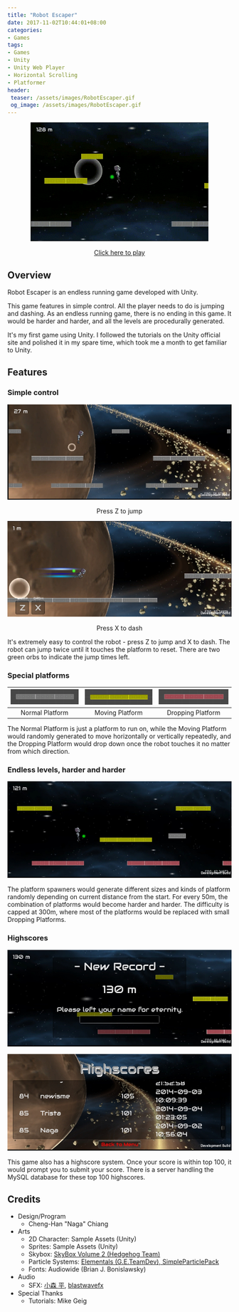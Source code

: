 ```yaml
---
title: "Robot Escaper"
date: 2017-11-02T10:44:01+08:00
categories:
- Games
tags:
- Games
- Unity
- Unity Web Player
- Horizontal Scrolling
- Platformer
header:
 teaser: /assets/images/RobotEscaper.gif
 og_image: /assets/images/RobotEscaper.gif
---
```


<p style="text-align: center;"><img src="/assets/images/RobotEscaper.gif" /></p>
<p style="text-align: center;"><a href="https://nagachiang.github.io/RobotEscaper" target="_blank">Click here to play</a></p>

## Overview

Robot Escaper is an endless running game developed with Unity.

This game features in simple control. All the player needs to do is jumping and dashing. As an endless running game, there is no ending in this game. It would be harder and harder, and all the levels are procedurally generated.

It's my first game using Unity. I followed the tutorials on the Unity official site and polished it in my spare time, which took me a month to get familiar to Unity.

## Features

### Simple control

![](/assets/images/RobotEscaper_1.jpg)
<p style="text-align: center;">Press Z to jump</p>

![](/assets/images/RobotEscaper_2.jpg)
<p style="text-align: center;">Press X to dash</p>

It's extremely easy to control the robot - press Z to jump and X to dash. The robot can jump twice until it touches the platform to reset. There are two green orbs to indicate the jump times left.

### Special platforms

| ![](/assets/images/RobotEscaper_3.jpg) | ![](/assets/images/RobotEscaper_4.jpg) | ![](/assets/images/RobotEscaper_5.jpg) |
|:-:|:-:|:-:|
| Normal Platform | Moving Platform | Dropping Platform |

The Normal Platform is just a platform to run on, while the Moving Platform would randomly generated to move horizontally or vertically repeatedly, and the Dropping Platform would drop down once the robot touches it no matter from which direction.

### Endless levels, harder and harder

![](/assets/images/RobotEscaper_6.jpg)

The platform spawners would generate different sizes and kinds of platform randomly depending on current distance from the start. For every 50m, the combination of platforms would become harder and harder. The difficulty is capped at 300m, where most of the platforms would be replaced with small Dropping Platforms.

### Highscores

![](/assets/images/RobotEscaper_7.jpg)

![](/assets/images/RobotEscaper_8.jpg)

This game also has a highscore system. Once your score is within top 100, it would prompt you to submit your score. There is a server handling the MySQL database for these top 100 highscores.

## Credits

- Design/Program
    - Cheng-Han "Naga" Chiang
- Arts
    - 2D Character: Sample Assets (Unity) 
    - Sprites: Sample Assets (Unity)
    - Skybox: [SkyBox Volume 2 (Hedgehog Team)](https://www.assetstore.unity3d.com/en/#!/content/3392)
    - Particle Systems: [Elementals (G.E.TeamDev), SimpleParticlePack](https://www.assetstore.unity3d.com/en/#!/content/11158)
    - Fonts: Audiowide (Brian J. Bonislawsky)
- Audio
    - SFX: [小森 平](http://taira-komori.jpn.org/freesoundtw.html), [blastwavefx](http://www.freesfx.co.uk/)
- Special Thanks
    - Tutorials: Mike Geig
